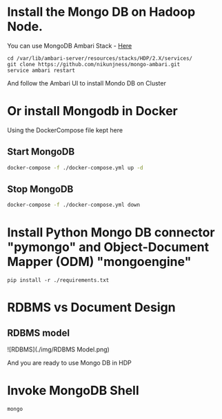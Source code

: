 # Install the Mongo DB on Hadoop Node.  
You can use MongoDB Ambari Stack - [Here](https://github.com/nikunjness/mongo-ambari)  
```console
cd /var/lib/ambari-server/resources/stacks/HDP/2.X/services/
git clone https://github.com/nikunjness/mongo-ambari.git
service ambari restart
```  
  
And follow the Ambari UI to install Mondo DB on Cluster  
  
# Or install Mongodb in Docker  
Using the DockerCompose file kept here  

## Start MongoDB
```sh
docker-compose -f ./docker-compose.yml up -d
```
  
## Stop MongoDB
```sh
docker-compose -f ./docker-compose.yml down
```
  
# Install Python Mongo DB connector "pymongo" and Object-Document Mapper (ODM) "mongoengine"  
```console
pip install -r ./requirements.txt
```
  
# RDBMS vs Document Design  
## RDBMS model  
![RDBMS](./img/RDBMS Model.png)
  
And you are ready to use Mongo DB in HDP  
  
# Invoke MongoDB Shell
```console
mongo
```
